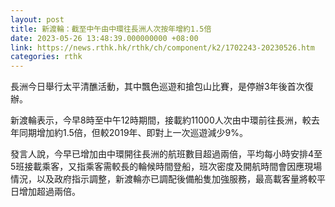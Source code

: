 ```yaml
---
layout: post
title: 新渡輪：截至中午由中環往長洲人次按年增約1.5倍
date: 2023-05-26 13:48:39.000000000 +08:00
link: https://news.rthk.hk/rthk/ch/component/k2/1702243-20230526.htm
categories: rthk
---
```


長洲今日舉行太平清醮活動，其中飄色巡遊和搶包山比賽，是停辦3年後首次復辦。

新渡輪表示，今早8時至中午12時期間，接載約11000人次由中環前往長洲，較去年同期增加約1.5倍，但較2019年、即對上一次巡遊減少9%。

發言人說，今早已增加由中環開往長洲的航班數目超過兩倍，平均每小時安排4至5班接載乘客，又指乘客需較長的輪候時間登船，班次密度及開航時間會因應現場情況，以及政府指示調整，新渡輪亦已調配後備船隻加強服務，最高載客量將較平日增加超過兩倍。
